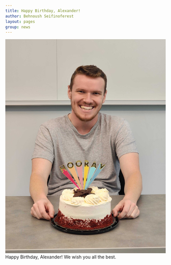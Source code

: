 ```yaml
---
title: Happy Birthday, Alexander! 
author: Behnoush Seifinoferest 
layout: pages
group: news
---
```


<span class="image fit"><img src="/images/2023-06-14-Alexander-Birthday.jpg" alt="" class="img-responsive"></span>
Happy Birthday, Alexander! We wish you all the best. 
